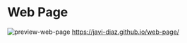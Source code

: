 # Web Page
![preview-web-page](https://user-images.githubusercontent.com/88525089/135737040-beae21b2-9616-4fbf-827c-9c3fb9aecef0.png)
https://javi-diaz.github.io/web-page/
